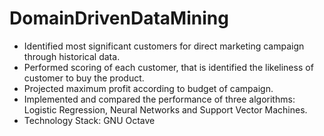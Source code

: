 # DomainDrivenDataMining

- Identified most significant customers for direct marketing campaign through historical data.
- Performed scoring of each customer, that is identified the likeliness of customer to buy the product. 
- Projected maximum profit according to budget of campaign.
- Implemented and compared the performance of three algorithms: Logistic Regression, Neural Networks and Support Vector Machines.
- Technology Stack: GNU Octave
